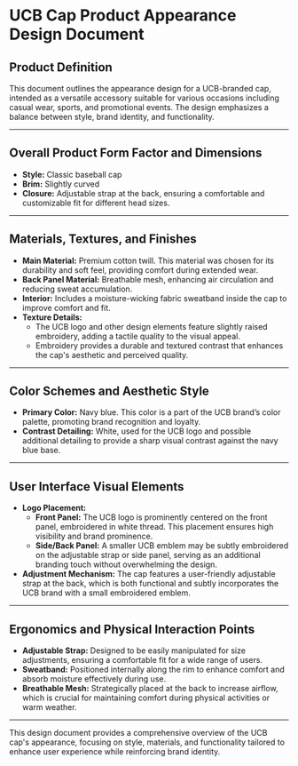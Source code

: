 # UCB Cap Product Appearance Design Document

## Product Definition
This document outlines the appearance design for a UCB-branded cap, intended as a versatile accessory suitable for various occasions including casual wear, sports, and promotional events. The design emphasizes a balance between style, brand identity, and functionality.

---

## Overall Product Form Factor and Dimensions

- **Style:** Classic baseball cap
- **Brim:** Slightly curved
- **Closure:** Adjustable strap at the back, ensuring a comfortable and customizable fit for different head sizes.

---

## Materials, Textures, and Finishes

- **Main Material:** Premium cotton twill. This material was chosen for its durability and soft feel, providing comfort during extended wear.
- **Back Panel Material:** Breathable mesh, enhancing air circulation and reducing sweat accumulation.
- **Interior:** Includes a moisture-wicking fabric sweatband inside the cap to improve comfort and fit.
- **Texture Details:** 
  - The UCB logo and other design elements feature slightly raised embroidery, adding a tactile quality to the visual appeal.
  - Embroidery provides a durable and textured contrast that enhances the cap's aesthetic and perceived quality.

---

## Color Schemes and Aesthetic Style

- **Primary Color:** Navy blue. This color is a part of the UCB brand’s color palette, promoting brand recognition and loyalty.
- **Contrast Detailing:** White, used for the UCB logo and possible additional detailing to provide a sharp visual contrast against the navy blue base.

---

## User Interface Visual Elements

- **Logo Placement:**
  - **Front Panel:** The UCB logo is prominently centered on the front panel, embroidered in white thread. This placement ensures high visibility and brand prominence.
  - **Side/Back Panel:** A smaller UCB emblem may be subtly embroidered on the adjustable strap or side panel, serving as an additional branding touch without overwhelming the design.
- **Adjustment Mechanism:** The cap features a user-friendly adjustable strap at the back, which is both functional and subtly incorporates the UCB brand with a small embroidered emblem.

---

## Ergonomics and Physical Interaction Points

- **Adjustable Strap:** Designed to be easily manipulated for size adjustments, ensuring a comfortable fit for a wide range of users.
- **Sweatband:** Positioned internally along the rim to enhance comfort and absorb moisture effectively during use.
- **Breathable Mesh:** Strategically placed at the back to increase airflow, which is crucial for maintaining comfort during physical activities or warm weather.

---

This design document provides a comprehensive overview of the UCB cap's appearance, focusing on style, materials, and functionality tailored to enhance user experience while reinforcing brand identity.